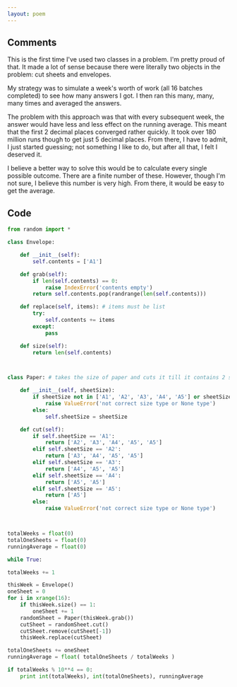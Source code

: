 ```yaml
---
layout: poem
---
```


## Comments

This is the first time I've used two classes in a problem. I'm pretty proud of
that. It made a lot of sense because there were literally two objects in the
problem: cut sheets and envelopes.

My strategy was to simulate a week's worth of work (all 16 batches completed)
to see how many answers I got. I then ran this many, many, many times and
averaged the answers.

The problem with this approach was that with every subsequent week, the answer
would have less and less effect on the running average. This meant that the
first 2 decimal places converged rather quickly. It took over 180 million runs
though to get just 5 decimal places.  From there, I have to admit, I just
started guessing; not something I like to do, but after all that, I felt I
deserved it.

I believe a better way to solve this would be to calculate every single
possible outcome.  There are a finite number of these. However, though I'm not
sure, I believe this number is very high. From there, it would be easy to get
the average.

## Code

```python
from random import *

class Envelope:

    def __init__(self):
        self.contents = ['A1']

    def grab(self):
        if len(self.contents) == 0:
            raise IndexError('contents empty')
        return self.contents.pop(randrange(len(self.contents)))

    def replace(self, items): # items must be list
        try:
            self.contents += items
        except:
            pass

    def size(self):
        return len(self.contents)



class Paper: # takes the size of paper and cuts it till it contains 2 size A5, returns list of the cut sizes

    def __init__(self, sheetSize):
        if sheetSize not in ['A1', 'A2', 'A3', 'A4', 'A5'] or sheetSize == None:
            raise ValueError('not correct size type or None type')
        else:
            self.sheetSize = sheetSize

    def cut(self):
        if self.sheetSize == 'A1':
            return ['A2', 'A3', 'A4', 'A5', 'A5']
        elif self.sheetSize == 'A2':
            return ['A3', 'A4', 'A5', 'A5']
        elif self.sheetSize == 'A3':
            return ['A4', 'A5', 'A5']
        elif self.sheetSize == 'A4':
            return ['A5', 'A5']
        elif self.sheetSize == 'A5':
            return ['A5']
        else:
            raise ValueError('not correct size type or None type')



totalWeeks = float(0)
totalOneSheets = float(0)
runningAverage = float(0)

while True:

totalWeeks += 1

thisWeek = Envelope()
oneSheet = 0
for i in xrange(16):
    if thisWeek.size() == 1:
        oneSheet += 1
    randomSheet = Paper(thisWeek.grab())
    cutSheet = randomSheet.cut()
    cutSheet.remove(cutSheet[-1])
    thisWeek.replace(cutSheet)

totalOneSheets += oneSheet
runningAverage = float( totalOneSheets / totalWeeks )

if totalWeeks % 10**4 == 0:
    print int(totalWeeks), int(totalOneSheets), runningAverage
```
